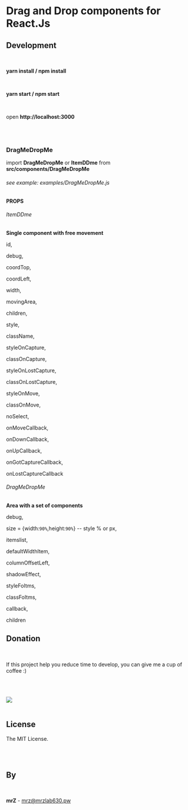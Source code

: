 # Drag and Drop components for React.Js




## Development

<br>

**yarn install / npm install**

<br>

**yarn start / npm start**

<br>

open **http://localhost:3000**

<br>
<br>

### DragMeDropMe

import **DragMeDropMe** or **ItemDDme** from **src/components/DragMeDropMe**

###### see example: examples/DragMeDropMe.js


#### PROPS

###### ItemDDme

**Single component with free movement**

id,

debug,

coordTop,

coordLeft,

width,

movingArea,

children,

style,

className,

styleOnCapture,

classOnCapture,

styleOnLostCapture,

classOnLostCapture,

styleOnMove,

classOnMove,

noSelect,

onMoveCallback,

onDownCallback,

onUpCallback,

onGotCaptureCallback,

onLostCaptureCallback


###### DragMeDropMe

**Area with a set of components**

debug,

size = {width:`90%`,height:`90%`} -- style % or px,

itemslist,

defaultWidthItem,

columnOffsetLeft,

shadowEffect,

styleFoItms,

classFoItms,

callback,

children



## Donation

<br>

If this project help you reduce time to develop, you can give me a cup of coffee :)

<br>
<br>

[![](https://www.paypalobjects.com/en_US/i/btn/btn_donateCC_LG.gif)](https://www.paypal.com/cgi-bin/webscr?cmd=_s-xclick&hosted_button_id=3FYLY9YVBTSEL)
<br>
<br>

## License

The MIT License.

<br>
<br>

## By

<br>

**mrZ** - mrz@mrzlab630.pw